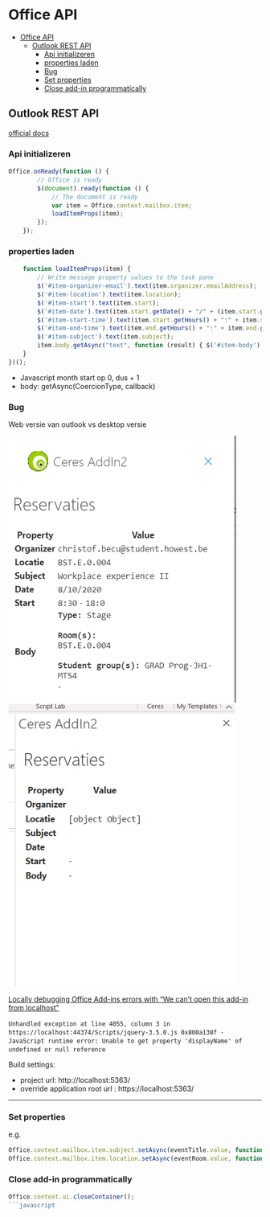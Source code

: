 # Office API

- [Office API](#Office-API)
  - [Outlook REST API](#Outlook-REST-API)
    - [Api initializeren](#Api-initializeren)
    - [properties laden](#properties-laden)
    - [Bug](#Bug)
    - [Set properties](#Set-properties)
    - [Close add-in programmatically](#Close-add-in-programmatically)

## Outlook REST API

[official docs](https://docs.microsoft.com/en-us/previous-versions/office/office-365-api/)

### Api initializeren

```js
Office.onReady(function () {
        // Office is ready
        $(document).ready(function () {
            // The document is ready
            var item = Office.context.mailbox.item;
            loadItemProps(item);
        });
    });
```

### properties laden

```js
    function loadItemProps(item) {
        // Write message property values to the task pane
        $('#item-organizer-email').text(item.organizer.emailAddress);
        $('#item-location').text(item.location);
        $('#item-start').text(item.start);
        $('#item-date').text(item.start.getDate() + "/" + (item.start.getMonth() + 1) + "/" + item.start.getFullYear());
        $('#item-start-time').text(item.start.getHours() + ":" + item.start.getMinutes());
        $('#item-end-time').text(item.end.getHours() + ":" + item.end.getMinutes());
        $('#item-subject').text(item.subject);
        item.body.getAsync("text", function (result) { $('#item-body').text(result.value) });
    }
})();
```

- Javascript month start op 0, dus + 1
- body: getAsync(CoercionType, callback)

### Bug

Web versie van outlook vs desktop versie

![web](../assets/webaddin/bug01-Web.png)
![desktop](../assets/webaddin/bug01-Desktop.png)

[Locally debugging Office Add-ins errors with “We can’t open this add-in from localhost”](https://brettmckenzie.net/2020/03/02/locally-debugging-office-add-ins-errors-with-we-cant-open-this-add-in-from-localhost/)

`Unhandled exception at line 4055, column 3 in https://localhost:44374/Scripts/jquery-3.5.0.js
0x800a138f - JavaScript runtime error: Unable to get property 'displayName' of undefined or null reference`

Build settings: 

- project url: http://localhost:5363/
- override application root url : https://localhost:5363/

---

### Set properties

e.g.

```javascript
Office.context.mailbox.item.subject.setAsync(eventTitle.value, function () { });
Office.context.mailbox.item.location.setAsync(eventRoom.value, function () { });
```

### Close add-in programmatically

```javascript
Office.context.ui.closeContainer();
```javascript